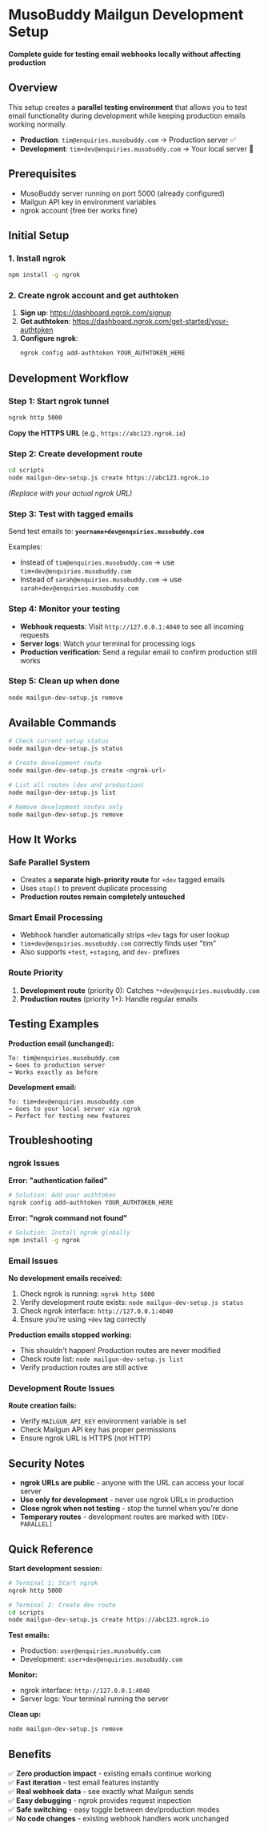 # MusoBuddy Mailgun Development Setup

**Complete guide for testing email webhooks locally without affecting production**

## Overview

This setup creates a **parallel testing environment** that allows you to test email functionality during development while keeping production emails working normally.

- **Production**: `tim@enquiries.musobuddy.com` → Production server ✅
- **Development**: `tim+dev@enquiries.musobuddy.com` → Your local server 🧪

## Prerequisites

- MusoBuddy server running on port 5000 (already configured)
- Mailgun API key in environment variables
- ngrok account (free tier works fine)

## Initial Setup

### 1. Install ngrok
```bash
npm install -g ngrok
```

### 2. Create ngrok account and get authtoken
1. **Sign up**: https://dashboard.ngrok.com/signup
2. **Get authtoken**: https://dashboard.ngrok.com/get-started/your-authtoken
3. **Configure ngrok**:
   ```bash
   ngrok config add-authtoken YOUR_AUTHTOKEN_HERE
   ```

## Development Workflow

### Step 1: Start ngrok tunnel
```bash
ngrok http 5000
```
**Copy the HTTPS URL** (e.g., `https://abc123.ngrok.io`)

### Step 2: Create development route
```bash
cd scripts
node mailgun-dev-setup.js create https://abc123.ngrok.io
```
*(Replace with your actual ngrok URL)*

### Step 3: Test with tagged emails
Send test emails to: **`yourname+dev@enquiries.musobuddy.com`**

Examples:
- Instead of `tim@enquiries.musobuddy.com` → use `tim+dev@enquiries.musobuddy.com`
- Instead of `sarah@enquiries.musobuddy.com` → use `sarah+dev@enquiries.musobuddy.com`

### Step 4: Monitor your testing
- **Webhook requests**: Visit `http://127.0.0.1:4040` to see all incoming requests
- **Server logs**: Watch your terminal for processing logs
- **Production verification**: Send a regular email to confirm production still works

### Step 5: Clean up when done
```bash
node mailgun-dev-setup.js remove
```

## Available Commands

```bash
# Check current setup status
node mailgun-dev-setup.js status

# Create development route
node mailgun-dev-setup.js create <ngrok-url>

# List all routes (dev and production)
node mailgun-dev-setup.js list

# Remove development routes only
node mailgun-dev-setup.js remove
```

## How It Works

### Safe Parallel System
- Creates a **separate high-priority route** for `+dev` tagged emails
- Uses `stop()` to prevent duplicate processing
- **Production routes remain completely untouched**

### Smart Email Processing
- Webhook handler automatically strips `+dev` tags for user lookup
- `tim+dev@enquiries.musobuddy.com` correctly finds user "tim"
- Also supports `+test`, `+staging`, and `dev-` prefixes

### Route Priority
1. **Development route** (priority 0): Catches `*+dev@enquiries.musobuddy.com`
2. **Production routes** (priority 1+): Handle regular emails

## Testing Examples

**Production email (unchanged):**
```
To: tim@enquiries.musobuddy.com
→ Goes to production server
→ Works exactly as before
```

**Development email:**
```
To: tim+dev@enquiries.musobuddy.com  
→ Goes to your local server via ngrok
→ Perfect for testing new features
```

## Troubleshooting

### ngrok Issues
**Error: "authentication failed"**
```bash
# Solution: Add your authtoken
ngrok config add-authtoken YOUR_AUTHTOKEN_HERE
```

**Error: "ngrok command not found"**
```bash
# Solution: Install ngrok globally
npm install -g ngrok
```

### Email Issues
**No development emails received:**
1. Check ngrok is running: `ngrok http 5000`
2. Verify development route exists: `node mailgun-dev-setup.js status`
3. Check ngrok interface: `http://127.0.0.1:4040`
4. Ensure you're using `+dev` tag correctly

**Production emails stopped working:**
- This shouldn't happen! Production routes are never modified
- Check route list: `node mailgun-dev-setup.js list`
- Verify production routes are still active

### Development Route Issues
**Route creation fails:**
- Verify `MAILGUN_API_KEY` environment variable is set
- Check Mailgun API key has proper permissions
- Ensure ngrok URL is HTTPS (not HTTP)

## Security Notes

- **ngrok URLs are public** - anyone with the URL can access your local server
- **Use only for development** - never use ngrok URLs in production
- **Close ngrok when not testing** - stop the tunnel when you're done
- **Temporary routes** - development routes are marked with `[DEV-PARALLEL]`

## Quick Reference

**Start development session:**
```bash
# Terminal 1: Start ngrok
ngrok http 5000

# Terminal 2: Create dev route
cd scripts
node mailgun-dev-setup.js create https://abc123.ngrok.io
```

**Test emails:**
- Production: `user@enquiries.musobuddy.com`
- Development: `user+dev@enquiries.musobuddy.com`

**Monitor:**
- ngrok interface: `http://127.0.0.1:4040`
- Server logs: Your terminal running the server

**Clean up:**
```bash
node mailgun-dev-setup.js remove
```

## Benefits

✅ **Zero production impact** - existing emails continue working  
✅ **Fast iteration** - test email features instantly  
✅ **Real webhook data** - see exactly what Mailgun sends  
✅ **Easy debugging** - ngrok provides request inspection  
✅ **Safe switching** - easy toggle between dev/production modes  
✅ **No code changes** - existing webhook handlers work unchanged